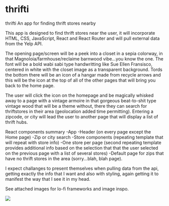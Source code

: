 # thrifti
thrifti
An app for finding thrift stores nearby


This app is designed to find thrift stores near the user, it will incorporate HTML, CSS, JavaScript, React and React Router and will pull external data from the Yelp API.

The opening page/screen will be a peek into a closet in a sepia colorway, in that Magnoloia/farmhouse/reclaime barnwood vibe...you know the one.  The font will be a bold wabi sabi type handwritting like Sue Ellen Fransisco, centered in white with the closet image as a transparent background. Tords the bottom there will be an icon of a hangar made from recycle arrows and this will be the icon at the top of all of the other pages that will bring you back to the home page.

The user will click the icon on the homepage and be magically whisked away to a page with a vintage armoire in that gorgeous beat-to-shit type vintage wood that will be a theme without, there they can search for thriftstores in their area (geolocation added time permitting).  Entering a zipcode, or city will lead the user to another page that will display a list of thrift hubs.


React components summary
-App
-Header  (on every page except the Home page)
-Zip or city search
-Store components (repeating template that will repeat with store info)
-One store per page (second repeating template provides additional info based on the selection that that the user selected on the previous page with a list of several stores)
-Default page for zips that have no thrift stores in the area (sorry...blah, blah page).

I expect challanges to present themselves when pulling data from the api, getting exactly the info that I want and also with styling, again getting it to manifest the way that I see it in my head.


See attached images for lo-fi frameworks and image inspo.

![](imgur.com/a/asJPcQ5)

